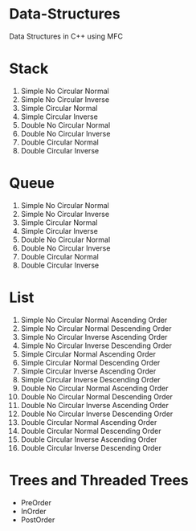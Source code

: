 Data-Structures
===============

Data Structures in C++ using MFC


Stack
===============

1. Simple No Circular Normal
2. Simple No Circular Inverse
3. Simple Circular Normal
4. Simple Circular Inverse
5. Double No Circular Normal
6. Double No Circular Inverse
7. Double Circular Normal
8. Double Circular Inverse

Queue
===============

1. Simple No Circular Normal
2. Simple No Circular Inverse
3. Simple Circular Normal
4. Simple Circular Inverse
5. Double No Circular Normal
6. Double No Circular Inverse
7. Double Circular Normal
8. Double Circular Inverse

List
===============

1. Simple No Circular Normal Ascending Order
2. Simple No Circular Normal Descending Order
3. Simple No Circular Inverse Ascending Order
4. Simple No Circular Inverse Descending Order
5. Simple Circular Normal Ascending Order
6. Simple Circular Normal Descending Order
7. Simple Circular Inverse Ascending Order
8. Simple Circular Inverse Descending Order
9. Double No Circular Normal Ascending Order
10. Double No Circular Normal Descending Order
11. Double No Circular Inverse Ascending Order
12. Double No Circular Inverse Descending Order
13. Double Circular Normal Ascending Order
14. Double Circular Normal Descending Order
15. Double Circular Inverse  Ascending Order
16. Double Circular Inverse Descending Order
 
Trees and Threaded Trees
=============================

* PreOrder
* InOrder
* PostOrder
